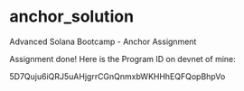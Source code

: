 # anchor_solution
Advanced Solana Bootcamp - Anchor Assignment


Assignment done! Here is the Program ID on devnet of mine:

5D7Quju6iQRJ5uAHjgrrCGnQnmxbWKHHhEQFQopBhpVo
